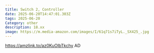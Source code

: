 ```yaml
---
title: Switch 2, Controller
date: 2025-06-20T14:47:01.303Z
tags: 2025-06-20
Category: other
description: 18.xx
image: https://m.media-amazon.com/images/I/61q71s7iTyL._SX425_.jpg
---
```

https://amzlink.to/az0KuOlbTkchy      AD